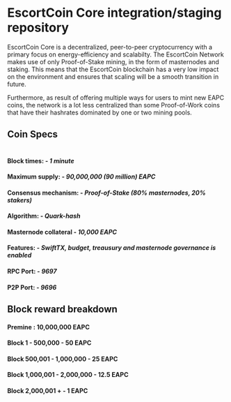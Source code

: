 # EscortCoin Core integration/staging repository

EscortCoin Core is a decentralized, peer-to-peer cryptocurrency with a primary focus on energy-efficiency and scalabilty. The EscortCoin Network makes use of only Proof-of-Stake mining, in the form of masternodes and staking. This means that the EscortCoin blockchain has a very low impact on the environment and ensures that scaling will be a smooth transition in future. 

Furthermore, as result of offering multiple ways for users to mint new EAPC coins, the network is a lot less centralized than some Proof-of-Work coins that have their hashrates dominated by one or two mining pools.

## Coin Specs

#

#### Block times: - *1 minute* 
#### Maximum supply: - *90,000,000 (90 million) EAPC*
#### Consensus mechanism: - *Proof-of-Stake (80% masternodes, 20% stakers)*
#### Algorithm: - *Quark-hash* 
#### Masternode collateral - *10,000 EAPC*  
#### Features: - *SwiftTX, budget, treausury and masternode governance is enabled* 
#### RPC Port: - *9697* 
#### P2P Port: - *9696* 

## Block reward breakdown

#### Premine : 10,000,000 EAPC
#### Block 1 - 500,000 - 50 EAPC
#### Block 500,001 - 1,000,000 - 25 EAPC
#### Block 1,000,001 - 2,000,000 - 12.5 EAPC
#### Block 2,000,001 + - 1 EAPC




